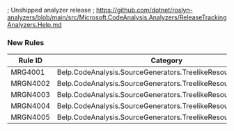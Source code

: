 ﻿; Unshipped analyzer release
; https://github.com/dotnet/roslyn-analyzers/blob/main/src/Microsoft.CodeAnalysis.Analyzers/ReleaseTrackingAnalyzers.Help.md

### New Rules

Rule ID | Category | Severity | Notes
--------|----------|----------|-------
MRG4001 | Belp.CodeAnalysis.SourceGenerators.TreelikeResources.UserError | Error | SourceGenerators
MRGN4002 | Belp.CodeAnalysis.SourceGenerators.TreelikeResources.UserError | Error | ResourcesTreeGenerator
MRGN4003 | Belp.CodeAnalysis.SourceGenerators.TreelikeResources.UserError | Error | ResourcesTreeGenerator
MRGN4004 | Belp.CodeAnalysis.SourceGenerators.TreelikeResources.UserError | Error | ResourcesTreeGenerator
MRGN4005 | Belp.CodeAnalysis.SourceGenerators.TreelikeResources.UserError | Error | ResourcesTreeGenerator